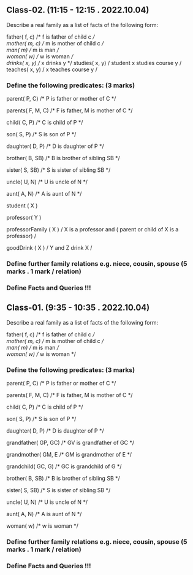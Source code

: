 
## Class-02. (11:15 - 12:15 . 2022.10.04)

Describe a real family as a list of facts of the following form:

father( f, c) /* f is father of child c */  
mother( m, c) /* m is mother of child c */  
man( m) /* m is man */  
woman( w) /* w is woman */  
drinks( x, y) /* x drinks y */
studies( x, y) / student x studies course y /
teaches( x, y) / x teaches course y /

### Define the following predicates: (3 marks) 

parent( P, C) /* P is father or mother of C */  

parents( F, M, C)  /* F is father, M is mother of C */  

child( C, P) /* C is child of P */  

son( S, P) /* S is son of P */  

daughter( D, P) /* D is daughter of P */  

brother( B, SB) /* B is brother of sibling SB */  

sister( S, SB) /* S is sister of sibling SB */  

uncle( U, N) /* U is uncle of N */  

aunt( A, N) /* A is aunt of N */  

student ( X )  

professor( Y )  

professorFamily ( X ) / X is a professor and ( parent or child of X is a professor)  / 

goodDrink ( X ) / Y and Z drink X / 


### Define further family relations e.g. niece, cousin, spouse  (5 marks . 1 mark / relation) 

### Define Facts and Queries !!! 





## Class-01. (9:35 - 10:35 . 2022.10.04)

Describe a real family as a list of facts of the following form:

father( f, c) /* f is father of child c */  
mother( m, c) /* m is mother of child c */  
man( m) /* m is man */  
woman( w) /* w is woman */  

### Define the following predicates: (3 marks) 

parent( P, C) /* P is father or mother of C */  

parents( F, M, C)  /* F is father, M is mother of C */  

child( C, P) /* C is child of P */  

son( S, P) /* S is son of P */  

daughter( D, P) /* D is daughter of P */  

grandfather( GP, GC) /* GV is grandfather of GC */  

grandmother( GM, E /* GM is grandmother of E */  

grandchild( GC, G) /* GC is grandchild of G */  

brother( B, SB) /* B is brother of sibling SB */  

sister( S, SB) /* S is sister of sibling SB */  

uncle( U, N) /* U is uncle of N */  

aunt( A, N) /* A is aunt of N */  

woman( w) /* w is woman */  


### Define further family relations e.g. niece, cousin, spouse  (5 marks . 1 mark / relation) 

### Define Facts and Queries !!! 

